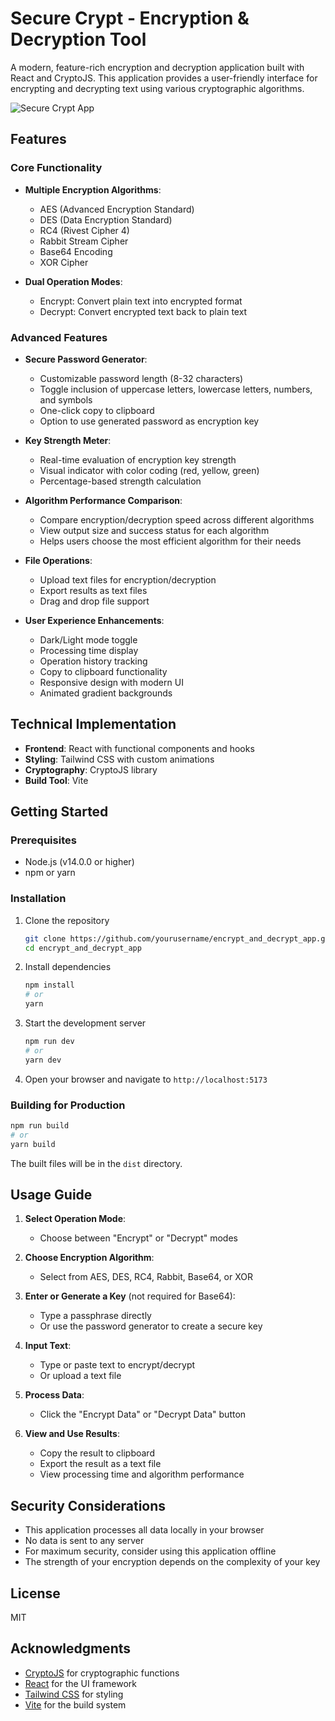 # Secure Crypt - Encryption & Decryption Tool

A modern, feature-rich encryption and decryption application built with React and CryptoJS. This application provides a user-friendly interface for encrypting and decrypting text using various cryptographic algorithms.

![Secure Crypt App](https://via.placeholder.com/800x450.png?text=Secure+Crypt+App)

## Features

### Core Functionality
- **Multiple Encryption Algorithms**:
  - AES (Advanced Encryption Standard)
  - DES (Data Encryption Standard)
  - RC4 (Rivest Cipher 4)
  - Rabbit Stream Cipher
  - Base64 Encoding
  - XOR Cipher

- **Dual Operation Modes**:
  - Encrypt: Convert plain text into encrypted format
  - Decrypt: Convert encrypted text back to plain text

### Advanced Features
- **Secure Password Generator**:
  - Customizable password length (8-32 characters)
  - Toggle inclusion of uppercase letters, lowercase letters, numbers, and symbols
  - One-click copy to clipboard
  - Option to use generated password as encryption key

- **Key Strength Meter**:
  - Real-time evaluation of encryption key strength
  - Visual indicator with color coding (red, yellow, green)
  - Percentage-based strength calculation

- **Algorithm Performance Comparison**:
  - Compare encryption/decryption speed across different algorithms
  - View output size and success status for each algorithm
  - Helps users choose the most efficient algorithm for their needs

- **File Operations**:
  - Upload text files for encryption/decryption
  - Export results as text files
  - Drag and drop file support

- **User Experience Enhancements**:
  - Dark/Light mode toggle
  - Processing time display
  - Operation history tracking
  - Copy to clipboard functionality
  - Responsive design with modern UI
  - Animated gradient backgrounds

## Technical Implementation

- **Frontend**: React with functional components and hooks
- **Styling**: Tailwind CSS with custom animations
- **Cryptography**: CryptoJS library
- **Build Tool**: Vite

## Getting Started

### Prerequisites

- Node.js (v14.0.0 or higher)
- npm or yarn

### Installation

1. Clone the repository
   ```bash
   git clone https://github.com/yourusername/encrypt_and_decrypt_app.git
   cd encrypt_and_decrypt_app
   ```

2. Install dependencies
   ```bash
   npm install
   # or
   yarn
   ```

3. Start the development server
   ```bash
   npm run dev
   # or
   yarn dev
   ```

4. Open your browser and navigate to `http://localhost:5173`

### Building for Production

```bash
npm run build
# or
yarn build
```

The built files will be in the `dist` directory.

## Usage Guide

1. **Select Operation Mode**:
   - Choose between "Encrypt" or "Decrypt" modes

2. **Choose Encryption Algorithm**:
   - Select from AES, DES, RC4, Rabbit, Base64, or XOR

3. **Enter or Generate a Key** (not required for Base64):
   - Type a passphrase directly
   - Or use the password generator to create a secure key

4. **Input Text**:
   - Type or paste text to encrypt/decrypt
   - Or upload a text file

5. **Process Data**:
   - Click the "Encrypt Data" or "Decrypt Data" button

6. **View and Use Results**:
   - Copy the result to clipboard
   - Export the result as a text file
   - View processing time and algorithm performance

## Security Considerations

- This application processes all data locally in your browser
- No data is sent to any server
- For maximum security, consider using this application offline
- The strength of your encryption depends on the complexity of your key

## License

MIT

## Acknowledgments

- [CryptoJS](https://github.com/brix/crypto-js) for cryptographic functions
- [React](https://reactjs.org/) for the UI framework
- [Tailwind CSS](https://tailwindcss.com/) for styling
- [Vite](https://vitejs.dev/) for the build system

